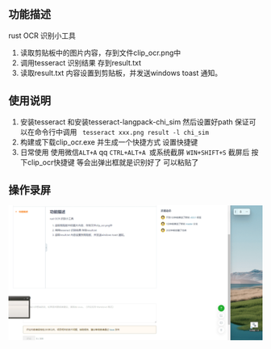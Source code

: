 ## 功能描述

rust OCR 识别小工具
1. 读取剪贴板中的图片内容，存到文件clip_ocr.png中
2. 调用tesseract 识别结果 存到result.txt
3. 读取result.txt 内容设置到剪贴板，并发送windows toast 通知。


## 使用说明
1. 安装tesseract 和安装tesseract-langpack-chi_sim 然后设置好path 保证可以在命令行中调用 ``` tesseract xxx.png result -l chi_sim```
2. 构建或下载clip_ocr.exe 并生成一个快捷方式 设置快捷键
3. 日常使用 使用微信```ALT+A``` qq ```CTRL+ALT+A ```或系统截屏 ```WIN+SHIFT+S``` 截屏后 按下clip_ocr快捷键 等会出弹出框就是识别好了 可以粘贴了


## 操作录屏
![reocrd](record.gif)